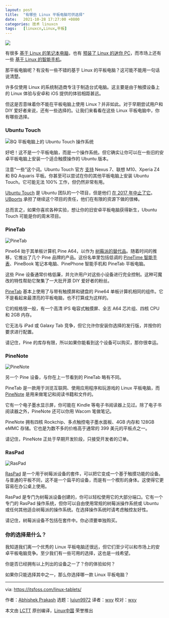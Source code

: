 ```yaml
---
layout: post
title:	"有哪些 Linux 平板电脑可供选择"
date:	2021-10-28 17:27:00 +0800 
categories:	技术 linuxcn 
tags:	[linuxcn,Linux,平板]
---
```



![](/Asserts/Images//attachment/album/202110/28/180114mism33m44sibmsc9.jpg)


有很多 [基于 Linux 的笔记本电脑](/article-13672-1.html)，也有 [预装了 Linux 的迷你 PC](https://itsfoss.com/linux-based-mini-pc/)，而市场上还有一些 [基于 Linux 的智能手机](/article-13711-1.html)。


那平板电脑呢？有没有一些不错的基于 Linux 的平板电脑？这可能不能用一句话说清楚。


许多仅使用 Linux 的系统制造商专注于制造台式电脑。这主要是由于触摸设备上的 Linux 体验与安卓和 iOS 提供的体验相距甚远。


但这是否意味着你不能在平板电脑上使用 Linux？并非如此。对于早期尝试用户和 DIY 爱好者来说，还有一些选择的。让我们来看看在这些 Linux 平板电脑中，你有哪些选择。


### Ubuntu Touch


![BQ 平板电脑上的 Ubuntu Touch 操作系统](/Asserts/Images//attachment/album/202110/28/172722ryjylnnfjdmx3nia.jpg)


好吧！这不是一个平板电脑，而是一个操作系统。但它确实让你可以在一些旧的安卓平板电脑上安装一个适合触摸操作的 Ubuntu 版本。


注意“一些”这个词。Ubuntu Touch 官方 [支持](https://devices.ubuntu-touch.io/) Nexus 7、联想 M10、Xperia Z4 和 BQ Aquaris 平板。你甚至可以尝试在你的其他平板电脑上安装 Ubuntu Touch。它可能无法 100% 工作，但仍然非常有用。


[Ubuntu Touch](https://ubuntu-touch.io/) 是 Ubuntu 团队的一个项目，但是他们 [在 2017 年中止了它](https://itsfoss.com/ubuntu-unity-shutdown/)。[UBports](https://ubports.com/) 承担了继续这个项目的责任，他们在有限的资源下做的很棒。


总而言之，如果你喜欢各种实验，想让你的旧安卓平板电脑获得新生，Ubuntu Touch 可能是你的周末项目。


### PineTab


![PineTab](/Asserts/Images//attachment/album/202110/28/172723lwqchszh6oisigbh.jpg)


Pine64 始于其单板计算机 Pine A64，以作为 [树莓派的替代品](https://itsfoss.com/raspberry-pi-alternatives/)。随着时间的推移，它推出了几个 Pine 品牌的产品。这份名单里包括低调的 [PineTime 智能手表](https://itsfoss.com/pinetime-linux-smartwatch/)、PineBook 笔记本电脑、PinePhone 智能手机和 PineTab 平板电脑。


这些 Pine 设备通常价格低廉，并允许用户对这些小设备进行完全控制。这种可魔改的特性帮助它聚集了一大批开源 DIY 爱好者的粉丝。


[PineTab](https://pine64.com/product/pinetab-10-1-linux-tablet-with-detached-backlit-keyboard/?v=0446c16e2e66) 基本上使用了与带有触摸屏和键盘的 Pine64 单板计算机相同的组件。它不是看起来最漂亮的平板电脑，也不打算成为这样的。


它的规格很一般，有一个高清 IPS 电容式触摸屏、全志 A64 芯片组、四核 CPU 和 2GB 内存。


它无法与 iPad 或 Galaxy Tab 竞争，但它允许你安装你选择的发行版，并按你的要求进行配置。


请记住，Pine 的库存有限，所以如果你能看到这个设备可以购买，那你很幸运。


### PineNote


![PineNote](/Asserts/Images//attachment/album/202110/28/172724eh0plmm9bg0ql27g.jpg)


另一个 Pine 设备，与你在上一节看到的 PineTab 略有不同。


PineTab 是一款用于浏览互联网、使用应用程序和玩游戏的 Linux 平板电脑，而 [PineNote](https://www.pine64.org/pinenote/) 是用来做笔记和阅读书籍和文件的。


它有一个电子墨水显示屏，你可能在 Kindle 等电子书阅读器上见过。除了电子书阅读器之外，PineNote 还可以你用 Wacom 笔做笔记。


PineNote 拥有四核 Rockchip、多点触控电子墨水面板、4GB 内存和 128GB eMMC 存储。它也是为数不多的价格高于通常的 399 美元的平板点之一。


请记住，PineNote 正处于早期开发阶段，只接受开发者的订单。


### RasPad


![RasPad](/Asserts/Images//attachment/album/202110/28/172725ecwcc4ccnwc4vdnq.jpg)


[RasPad](https://raspad.com/products/raspadv3) 是一个用于树莓派设备的套件，可以把它变成一个基于触摸功能的设备。与普通的平板不同，这不是一个扁平的设备，而是有一个楔形的身体。这使得它更容易在办公桌上使用。


RasPad 是专门为树莓派设备创建的，你可以轻松使用它的大部分端口。它有一个专门的 RasPad 操作系统，但你可以自由使用常规的树莓派操作系统或 Ubuntu 或任何其他适合树莓派的操作系统。在选择操作系统时请考虑触控友好性。


请记住，树莓派设备不包括在套件中。你必须要单独购买。


### 你的选择是什么？


我知道我们离一个优秀的 Linux 平板电脑还很远，但它们至少可以和市场上的安卓平板电脑竞争。至少我们有一些可用的选择，这也是一线希望。


你是否已经拥有以上列出的设备之一了？你的体验如何？


如果你只能选择其中之一，那么你选择哪一款 Linux 平板电脑？




---


via: <https://itsfoss.com/linux-tablets/>


作者：[Abhishek Prakash](https://itsfoss.com/author/abhishek/) 选题：[lujun9972](https://github.com/lujun9972) 译者：[wxy](https://github.com/wxy) 校对：[wxy](https://github.com/wxy)


本文由 [LCTT](https://github.com/LCTT/TranslateProject) 原创编译，[Linux中国](https://linux.cn/) 荣誉推出
